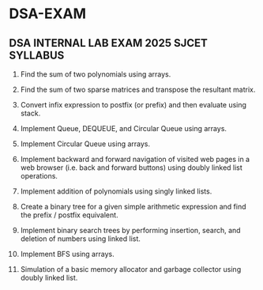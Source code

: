 # DSA-EXAM

## DSA INTERNAL LAB EXAM 2025 SJCET SYLLABUS

1. Find the sum of two polynomials using arrays.
2. Find the sum of two sparse matrices and transpose the resultant matrix.
3. Convert infix expression to postfix (or prefix) and then evaluate using stack.
4. Implement Queue, DEQUEUE, and Circular Queue using arrays.
5. Implement Circular Queue using arrays.
6. Implement backward and forward navigation of visited web pages in a web browser (i.e. back and forward buttons) using doubly linked list operations.
7. Implement addition of polynomials using singly linked lists.
8. Create a binary tree for a given simple arithmetic expression and find the prefix / postfix equivalent.
9. Implement binary search trees by performing insertion, search, and deletion of numbers using linked list.
10. Implement BFS using arrays.

11. Simulation of a basic memory allocator and garbage collector using doubly linked list.
